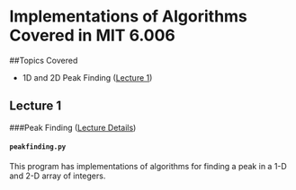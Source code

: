 # Implementations of Algorithms Covered in MIT 6.006

##Topics Covered
- 1D and 2D Peak Finding ([Lecture 1](#Lecture-1))

## Lecture 1
###Peak Finding ([Lecture Details](https://ocw.mit.edu/courses/electrical-engineering-and-computer-science/6-006-introduction-to-algorithms-fall-2011/lecture-videos/mit6_006f11_lec01.pdf))
#### `peakfinding.py`

This program has implementations of algorithms for finding a peak in
a 1-D and 2-D array of integers.
 
